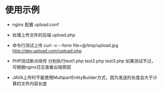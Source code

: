 # 使用示例

* nginx 配置 upload.conf

* 处理上传文件的后端 upload.php

* 命令行测试上传
  curl -v --form file=@/tmp/upload.jpg http://dev.upload.com/upload.php

* PHP测试断点续传
  分别执行test1.php test2.php test3.php
  如果测试不过，可根据nginx日志查看出错原因

* JAVA上传时不能使用MultipartEntityBuilder方式，因为发送的长度会大于计算的文件内容长度
